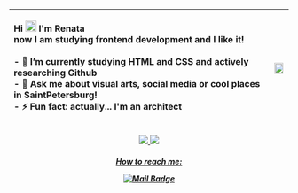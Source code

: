 

|<p align="left"><b>Hi </b><img src="https://raw.githubusercontent.com/MartinHeinz/MartinHeinz/master/wave.gif" width="20px"> I'm Renata </br>now I am studying frontend development and I like it! </br></br>- 🔭 I’m currently studying <b>HTML and CSS</b> and actively researching Github </br> - 💬 Ask me about <b> visual arts, social media or cool places in SaintPetersburg! </b> </br>- ⚡ Fun fact: <b>actually... I'm an architect</b></p>|<img src="https://avatars.mds.yandex.net/get-znatoki/1540166/2a0000017a532abff6b1bc6824e243d1f470/w800" width=90% height=90%>|
|-----:|---------------|

<p align="center">
  <a href = ""><img src ="https://img.shields.io/badge/HTML5-E34F26?style=for-the-badge&logo=html5&logoColor=white">
  <a href = ""><img src ="https://img.shields.io/badge/C%2B%2B-00599C?style=for-the-badge&logo=c%2B%2B&logoColor=white">
</p>
<h5 align="center">How to reach me: </p>

[![Mail Badge](https://img.shields.io/badge/-Email-c0392b?style=flat&labelColor=c0392b&logo=gmail&logoColor=white)](mailto:remirowa@gmail.com)
